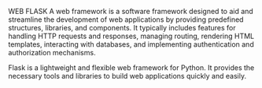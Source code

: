 WEB FLASK
A web framework is a software framework designed to aid and streamline the development of web applications by providing predefined structures, libraries, and components. It typically includes features for handling HTTP requests and responses, managing routing, rendering HTML templates, interacting with databases, and implementing authentication and authorization mechanisms.

Flask is a lightweight and flexible web framework for Python. It provides the necessary tools and libraries to build web applications quickly and easily.
